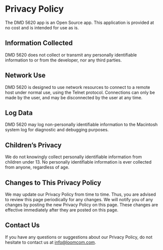 # Privacy Policy

The DMD 5620 app is an Open Source app. This application is provided
at no cost and is intended for use as is.

## Information Collected

DMD 5620 does not collect or transmit any personally identifiable
information to or from the developer, nor any third parties.

## Network Use

DMD 5620 is designed to use network resources to connect to a remote
host under normal use, using the Telnet protocol. Connections can
only be made by the user, and may be disconnected by the user at
any time.

## Log Data

DMD 5620 may log non-personally identifiable information to the
Macintosh system log for diagnostic and debugging purposes.

## Children’s Privacy

We do not knowingly collect personally identifiable information from
children under 13. No personally identifiable information is ever
collected from anyone, regardless of age.

## Changes to This Privacy Policy

We may update our Privacy Policy from time to time. Thus, you are
advised to review this page periodically for any changes. We will
notify you of any changes by posting the new Privacy Policy on this
page. These changes are effective immediately after they are posted on
this page.

## Contact Us

If you have any questions or suggestions about our Privacy Policy, do
not hesitate to contact us at info@loomcom.com.
